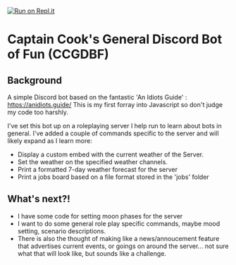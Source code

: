 
[![Run on Repl.it](https://repl.it/badge/github/CarloCamacho/CCGDBF)](https://repl.it/github/CarloCamacho/CCGDBF)

# Captain Cook's General Discord Bot of Fun (CCGDBF)

## Background

A simple Discord bot based on the fantastic 'An Idiots Guide' : https://anidiots.guide/
This is my first forray into Javascript so don't judge my code too harshly. 

I've set this bot up on a roleplaying server I help run to learn about bots in general. 
I've added a couple of commands specific to the server and will likely expand as I learn more:
 - Display a custom embed with the current weather of the Server.
 - Set the weather on the specified weather channels. 
 - Print a formatted 7-day weather forecast for the server
 - Print a jobs board based on a file format stored in the 'jobs' folder

 
## What's next?!

  - I have some code for setting moon phases for the server
  - I want to do some general role play specific commands, maybe mood setting, scenario descriptions.
  - There is also the thought of making like a news/annoucement feature that advertises current events, or goings on around the server... not sure what that will look like, but sounds like a challenge. 


